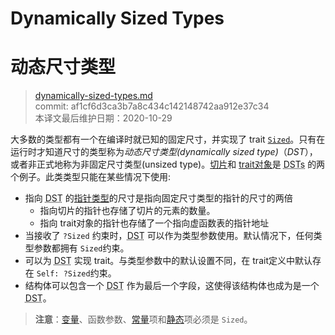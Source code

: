 # Dynamically Sized Types
# 动态尺寸类型

>[dynamically-sized-types.md](https://github.com/rust-lang/reference/blob/master/src/dynamically-sized-types.md)\
>commit: af1cf6d3ca3b7a8c434c142148742aa912e37c34 \
>本译文最后维护日期：2020-10-29

大多数的类型都有一个在编译时就已知的固定尺寸，并实现了 trait [`Sized`][sized]。只有在运行时才知道尺寸的类型称为*动态尺寸类型(dynamically sized type)*（*DST*），或者非正式地称为非固定尺寸类型(unsized type)。[切片][Slices]和 [trait对象][trait objects]是 <abbr title="dynamically sized types">DSTs</abbr> 的两个例子。此类类型只能在某些情况下使用:

* 指向 <abbr title="dynamically sized types">DST</abbr> 的[指针类型][Pointer types]的尺寸是指向固定尺寸类型的指针的尺寸的两倍
    * 指向切片的指针也存储了切片的元素的数量。
    * 指向 trait对象的指针也存储了一个指向虚函数表的指针地址
* 当接收了 `?Sized` 约束时，<abbr title="dynamically sized types">DST</abbr> 可以作为类型参数使用。默认情况下，任何类型参数都拥有 `Sized`约束。
* 可以为 <abbr title="dynamically sized types">DST</abbr> 实现 trait。与类型参数中的默认设置不同，在 trait定义中默认存在 `Self: ?Sized`约束。
* 结构体可以包含一个 <abbr title="dynamically sized type">DST</abbr> 作为最后一个字段，这使得该结构体也成为是一个 <abbr title="dynamically sized type">DST</abbr>。

> **注意**：[变量][variables]、函数参数、[常量][const]项和[静态][static]项必须是 `Sized`。

[sized]: special-types-and-traits.md#sized
[Slices]: types/slice.md
[trait objects]: types/trait-object.md
[Pointer types]: types/pointer.md
[variables]: variables.md
[const]: items/constant-items.md
[static]: items/static-items.md

<!-- 2020-10-25 -->
<!-- checked -->

